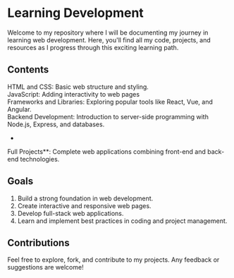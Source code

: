 # Learning Development

Welcome to my repository where I will be documenting my journey in learning web development. Here, you'll find all my code, projects, and resources as I progress through this exciting learning path.

## Contents

HTML and CSS: Basic web structure and styling.
<br>
JavaScript: Adding interactivity to web pages
<br>
Frameworks and Libraries: Exploring popular tools like React, Vue, and Angular.
<br>
Backend Development: Introduction to server-side programming with Node.js, Express, and databases.
- <br>
Full Projects**: Complete web applications combining front-end and back-end technologies.
<br>

## Goals

1. Build a strong foundation in web development.
2. Create interactive and responsive web pages.
3. Develop full-stack web applications.
4. Learn and implement best practices in coding and project management.

## Contributions

Feel free to explore, fork, and contribute to my projects. Any feedback or suggestions are welcome!
